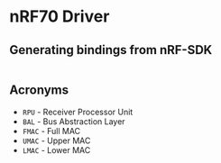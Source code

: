 # nRF70 Driver

## Generating bindings from nRF-SDK

```sh

```

## Acronyms

- `RPU` - Receiver Processor Unit
- `BAL` - Bus Abstraction Layer
- `FMAC` - Full MAC
- `UMAC` - Upper MAC
- `LMAC` - Lower MAC
